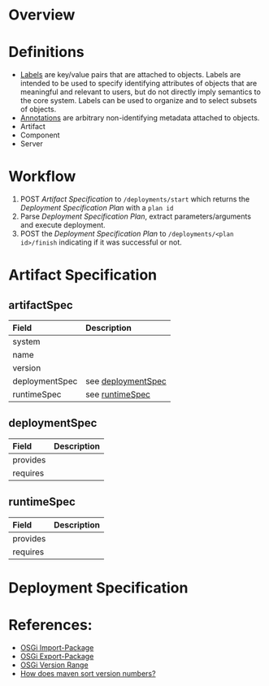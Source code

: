 # Overview

# Definitions
* [Labels](https://kubernetes.io/docs/concepts/overview/working-with-objects/labels/) are key/value pairs that are attached to objects. Labels are intended to be used to specify identifying attributes of objects that are meaningful and relevant to users, but do not directly imply semantics to the core system. Labels can be used to organize and to select subsets of objects.
* [Annotations](https://kubernetes.io/docs/concepts/overview/working-with-objects/annotations/) are arbitrary non-identifying metadata attached to objects.
* Artifact
* Component
* Server


# Workflow
1. POST _Artifact Specification_ to `/deployments/start` which returns the _Deployment Specification Plan_ with a `plan id`
1. Parse _Deployment Specification Plan_, extract parameters/arguments and execute deployment.
1. POST the _Deployment Specification Plan_ to `/deployments/<plan id>/finish` indicating if it was successful or not.


# Artifact Specification

## artifactSpec
| Field | Description |
| :--- | :--- |
| system | |
| name | |
| version | |
| deploymentSpec | see [deploymentSpec](#deploymentSpec)|
| runtimeSpec | see [runtimeSpec](#runtimeSpec)|

## deploymentSpec
| Field | Description |
| :--- | :--- |
| provides | |
| requires | |

## runtimeSpec
| Field | Description |
| :--- | :--- |
| provides | |
| requires | |

# Deployment Specification


# References:
* [OSGi Import-Package](https://osgi.org/download/r6/osgi.core-6.0.0.pdf#page=50)
* [OSGi Export-Package](https://osgi.org/download/r6/osgi.core-6.0.0.pdf#page=50)
* [OSGi Version Range](https://osgi.org/download/r6/osgi.core-6.0.0.pdf#page=36)
* [How does maven sort version numbers?](https://stackoverflow.com/questions/13004443/how-does-maven-sort-version-numbers)
